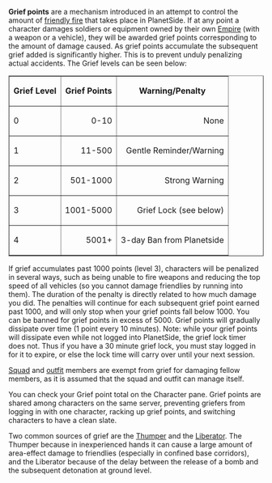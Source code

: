 **Grief points** are a mechanism introduced in an attempt to control the amount
of [friendly fire](Friendly_fire.md) that takes place in PlanetSide. If at any
point a character damages soldiers or equipment owned by their own
[Empire](Empire.md) (with a weapon or a vehicle), they will be awarded grief
points corresponding to the amount of damage caused. As grief points accumulate
the subsequent grief added is significantly higher. This is to prevent unduly
penalizing actual accidents. The Grief levels can be seen below:

<table border="1">
<tr>
<td align="center">

<b>Grief Level</b>

</td>
<td
align="center">

<b>Grief Points</b>

</td>
<td
align="center">

<b>Warning/Penalty</b>

</tr>
<tr>
<td>

0

</td>
<td align="right">

0-10

</td>
<td
align="right">

None

</td>
</tr>
<tr>
<td>

1

</td>
<td align="right">

11-500

</td>
<td
align="right">

Gentle Reminder/Warning

</td>
</tr>
<tr>
<td>

2

</td>
<td align="right">

501-1000

</td>
<td
align="right">

Strong Warning

</td>
</tr>
<tr>
<td>

3

</td>
<td align="right">

1001-5000

</td>
<td
align="right">

Grief Lock (see below)

</td>
</tr>
<tr>
<td>

4

</td>
<td align="right">

5001+

</td>
<td
align="right">

3-day Ban from Planetside

</td>
</tr>
</table>

If grief accumulates past 1000 points (level 3), characters will be penalized in
several ways, such as being unable to fire weapons and reducing the top speed of
all vehicles (so you cannot damage friendlies by running into them). The
duration of the penalty is directly related to how much damage you did. The
penalties will continue for each subsequent grief point earned past 1000, and
will only stop when your grief points fall below 1000. You can be banned for
grief points in excess of 5000. Grief points will gradually dissipate over time
(1 point every 10 minutes). Note: while your grief points will dissipate even
while not logged into PlanetSide, the grief lock timer does not. Thus if you
have a 30 minute grief lock, you must stay logged in for it to expire, or else
the lock time will carry over until your next session.

[Squad](Squad.md) and [outfit](Outfit.md) members are exempt from grief for
damaging fellow members, as it is assumed that the squad and outfit can manage
itself.

You can check your Grief point total on the Character pane. Grief points are
shared among characters on the same server, preventing griefers from logging in
with one character, racking up grief points, and switching characters to have a
clean slate.

Two common sources of grief are the [Thumper](../weapons/Thumper.md) and the
[Liberator](../vehicles/Liberator.md). The Thumper because in inexperienced
hands it can cause a large amount of area-effect damage to friendlies
(especially in confined base corridors), and the Liberator because of the delay
between the release of a bomb and the subsequent detonation at ground level.
